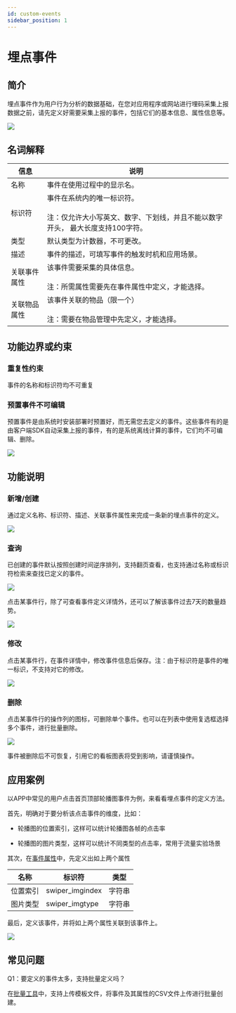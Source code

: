```yaml
---
id: custom-events
sidebar_position: 1
---
```


# 埋点事件

## 简介[](#jian-jie)

埋点事件作为用户行为分析的数据基础，在您对应用程序或网站进行埋码采集上报数据之前，请先定义好需要采集上报的事件，包括它们的基本信息、属性信息等。

![](https://gblobscdn.gitbook.com/assets%2F-M2qbZInaXgdm8kkNosp%2F-MkLvFBmmrT0SdiKh72R%2F-MkLzSSvFYrANEIPwMpr%2Fimage.png?alt=media&token=f96869e5-f3b3-4c59-8f46-ec3af341044b)


## 名词解释[](#ming-ci-jie-shi)

| 信息  | 说明  |
| --- | --- |
| 名称  | 事件在使用过程中的显示名。 |
| 标识符 | 事件在系统内的唯一标识符。<br></br>注：仅允许大小写英文、数字、下划线，并且不能以数字开头， 最大长度支持100字符。 |
| 类型  | 默认类型为计数器，不可更改。 |
| 描述  | 事件的描述，可填写事件的触发时机和应用场景。 |
| 关联事件属性 | 该事件需要采集的具体信息。<br></br>注：所需属性需要先在事件属性中定义，才能选择。 |
| 关联物品属性 | 该事件关联的物品（限一个）<br></br>注：需要在物品管理中先定义，才能选择。 |


## 功能边界或约束[](#gong-neng-bian-jie-huo-yue-shu)

### 重复性约束[](#zhong-fu-xing-yue-shu)

事件的名称和标识符均不可重复


### 预置事件不可编辑[](#yu-zhi-shi-jian-bu-ke-bian-ji)

预置事件是由系统时安装部署时预置好，而无需您去定义的事件。这些事件有的是由客户端SDK自动采集上报的事件，有的是系统离线计算的事件，它们均不可编辑、删除。

![](https://gblobscdn.gitbook.com/assets%2F-M2qbZInaXgdm8kkNosp%2F-MkLvFBmmrT0SdiKh72R%2F-MkLyHHt7rUd3S7y1vhi%2Fimage.png?alt=media&token=6b010523-5ad2-4054-acc9-fc939c664c12)


## 功能说明[](#gong-neng-shuo-ming)

### 新增/创建[](#xin-zeng-chuang-jian)

通过定义名称、标识符、描述、关联事件属性来完成一条新的埋点事件的定义。

![](https://gblobscdn.gitbook.com/assets%2F-M2qbZInaXgdm8kkNosp%2F-Mj4GOzneVzxyp0-Oy-B%2F-Mj4ILbHD9AVxcb8SLum%2F%E5%9B%BE%E7%89%87.png?alt=media&token=a08ec4d8-6e41-496f-8a5e-674314c4b6e9)


### 查询[](#cha-xun)

已创建的事件默认按照创建时间逆序排列，支持翻页查看，也支持通过名称或标识符检索来查找已定义的事件。

![](https://gblobscdn.gitbook.com/assets%2F-M2qbZInaXgdm8kkNosp%2F-Mj4GOzneVzxyp0-Oy-B%2F-Mj4KW9tXONtw3a7bW00%2F%E5%9B%BE%E7%89%87.png?alt=media&token=3a386ffd-e44c-4f92-8cd0-203cb0f2824a)

点击某事件行，除了可查看事件定义详情外，还可以了解该事件过去7天的数量趋势。

![](https://gblobscdn.gitbook.com/assets%2F-M2qbZInaXgdm8kkNosp%2F-Mj4GOzneVzxyp0-Oy-B%2F-Mj4MIYHaxuClgsljcGG%2F%E5%9B%BE%E7%89%87.png?alt=media&token=fe929b0b-310f-4a4f-abf3-364c6b658f44)


### 修改[](#xiu-gai)

点击某事件行，在事件详情中，修改事件信息后保存。注：由于标识符是事件的唯一标识，不支持对它的修改。

![](https://gblobscdn.gitbook.com/assets%2F-M2qbZInaXgdm8kkNosp%2F-Mj4GOzneVzxyp0-Oy-B%2F-Mj4LJ2LNM9DVenIkqm9%2F%E5%9B%BE%E7%89%87.png?alt=media&token=707d7cd9-d1b5-42be-9f02-4ae582a509fe)


### 删除[](#shan-chu)

点击某事件行的操作列的图标，可删除单个事件。也可以在列表中使用复选框选择多个事件，进行批量删除。

![](https://gblobscdn.gitbook.com/assets%2F-M2qbZInaXgdm8kkNosp%2F-Mj4GOzneVzxyp0-Oy-B%2F-Mj4NJq8LitXy9huxC2U%2F%E5%9B%BE%E7%89%87.png?alt=media&token=b894b4c3-f11c-4ada-b48d-f88c82ed48b5)

事件被删除后不可恢复，引用它的看板图表将受到影响，请谨慎操作。


## 应用案例[](#ying-yong-an-li)

以APP中常见的用户点击首页顶部轮播图事件为例，来看看埋点事件的定义方法。

首先，明确对于要分析该点击事件的维度，比如：

* 轮播图的位置索引，这样可以统计轮播图各帧的点击率
    
* 轮播图的图片类型，这样可以统计不同类型的点击率，常用于流量实验场景

其次，在[事件属性](/op/v/2.0/product-manual/customer-data-platform/event-management/event-property)中，先定义出如上两个属性

| 名称  | 标识符 | 类型  |
| --- | --- | --- |
| 位置索引 | swiper_imgindex | 字符串 |
| 图片类型 | swiper_imgtype | 字符串 |

最后，定义该事件，并将如上两个属性关联到该事件上。

![](https://gblobscdn.gitbook.com/assets%2F-M2qbZInaXgdm8kkNosp%2F-MjChPIe0rCI5X4MaWq8%2F-MjCl2EMk1ZymQ0wEaW0%2Fimage.png?alt=media&token=27a90578-3628-4050-bd55-0cd21cf5f9ef)


## 常见问题[](#chang-jian-wen-ti)

Q1：要定义的事件太多，支持批量定义吗？

在[批量工具](/op/v/2.0/developer-manual/toolbox/metadata)中，支持上传模板文件，将事件及其属性的CSV文件上传进行批量创建。
